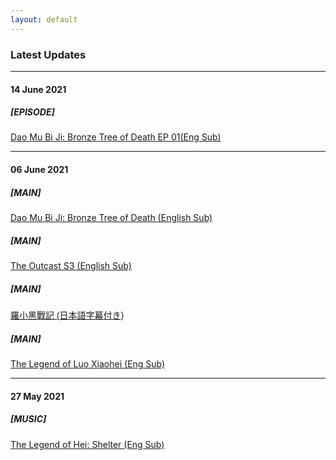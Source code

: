```yaml
---
layout: default
---
```



### Latest Updates

---
#### 14 June 2021

##### [EPISODE] 
<a href="https://wuzimiko.github.io/subsoverlay/bronzetreeofdeath/en-01">Dao Mu Bi Ji: Bronze Tree of Death EP 01(Eng Sub)</a>

---
#### 06 June 2021

##### [MAIN] 
<a href="https://wuzimiko.github.io/subsoverlay/bronzetreeofdeath/en">Dao Mu Bi Ji: Bronze Tree of Death (English Sub)</a>

##### [MAIN] 
<a href="https://wuzimiko.github.io/subsoverlay/theoutcasts3/en">The Outcast S3 (English Sub)</a>

##### [MAIN] 
<p style="font-family : 'ヒラギノ角ゴ ProN' , 'Hiragino Kaku Gothic ProN' , '游ゴシック' , '游ゴシック体' , YuGothic , 'Yu Gothic' , 'メイリオ' , Meiryo , 'ＭＳ ゴシック' , 'MS Gothic' , HiraKakuProN-W3 , 'TakaoExゴシック' , TakaoExGothic , 'MotoyaLCedar' , 'Droid Sans Japanese' , sans-serif;
"> <a href="https://wuzimiko.github.io/subsoverlay/luoxiaohei/jp">羅小黑戰記 (日本語字幕付き)</a> </p>
 
##### [MAIN] 
<a href="https://wuzimiko.github.io/subsoverlay/luoxiaohei/en">The Legend of Luo Xiaohei (Eng Sub)</a>
 
---
#### 27 May 2021

##### [MUSIC] 
<a href="https://wuzimiko.github.io/subsoverlay/luoxiaohei/en-officialmv">The Legend of Hei: Shelter (Eng Sub)</a>

